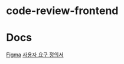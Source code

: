 # code-review-frontend

# Docs
[Figma](https://www.figma.com/file/TV2qnvsLkgA5H62NCq5amZ/Untitled?node-id=10%3A14)
[사용자 요구 정의서](https://docs.google.com/spreadsheets/d/1jtXUZ3XrsVPTerN4UyQBZOpTRuspeoofbnNMXTCos84/edit#gid=1211052537)
